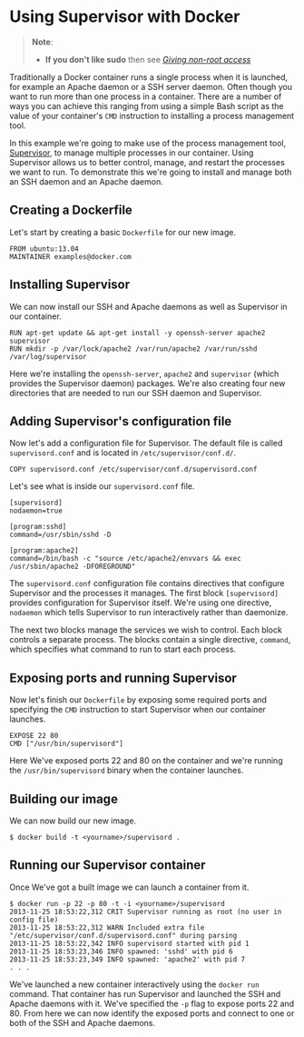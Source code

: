 <!--[metadata]>
+++
title = "Using Supervisor with Docker"
description = "How to use Supervisor process management with Docker"
keywords = ["docker, supervisor,  process management"]
[menu.main]
parent = "smn_third_party"
+++
<![end-metadata]-->

# Using Supervisor with Docker

> **Note**:
> - **If you don't like sudo** then see [*Giving non-root
>   access*](../installation/binaries.md#giving-non-root-access)

Traditionally a Docker container runs a single process when it is
launched, for example an Apache daemon or a SSH server daemon. Often
though you want to run more than one process in a container. There are a
number of ways you can achieve this ranging from using a simple Bash
script as the value of your container's `CMD` instruction to installing
a process management tool.

In this example we're going to make use of the process management tool,
[Supervisor](http://supervisord.org/), to manage multiple processes in
our container. Using Supervisor allows us to better control, manage, and
restart the processes we want to run. To demonstrate this we're going to
install and manage both an SSH daemon and an Apache daemon.

## Creating a Dockerfile

Let's start by creating a basic `Dockerfile` for our
new image.

    FROM ubuntu:13.04
    MAINTAINER examples@docker.com

## Installing Supervisor

We can now install our SSH and Apache daemons as well as Supervisor in
our container.

    RUN apt-get update && apt-get install -y openssh-server apache2 supervisor
    RUN mkdir -p /var/lock/apache2 /var/run/apache2 /var/run/sshd /var/log/supervisor

Here we're installing the `openssh-server`,
`apache2` and `supervisor`
(which provides the Supervisor daemon) packages. We're also creating four
new directories that are needed to run our SSH daemon and Supervisor.

## Adding Supervisor's configuration file

Now let's add a configuration file for Supervisor. The default file is
called `supervisord.conf` and is located in
`/etc/supervisor/conf.d/`.

    COPY supervisord.conf /etc/supervisor/conf.d/supervisord.conf

Let's see what is inside our `supervisord.conf`
file.

    [supervisord]
    nodaemon=true

    [program:sshd]
    command=/usr/sbin/sshd -D

    [program:apache2]
    command=/bin/bash -c "source /etc/apache2/envvars && exec /usr/sbin/apache2 -DFOREGROUND"

The `supervisord.conf` configuration file contains
directives that configure Supervisor and the processes it manages. The
first block `[supervisord]` provides configuration
for Supervisor itself. We're using one directive, `nodaemon`
which tells Supervisor to run interactively rather than
daemonize.

The next two blocks manage the services we wish to control. Each block
controls a separate process. The blocks contain a single directive,
`command`, which specifies what command to run to
start each process.

## Exposing ports and running Supervisor

Now let's finish our `Dockerfile` by exposing some
required ports and specifying the `CMD` instruction
to start Supervisor when our container launches.

    EXPOSE 22 80
    CMD ["/usr/bin/supervisord"]

Here We've exposed ports 22 and 80 on the container and we're running
the `/usr/bin/supervisord` binary when the container
launches.

## Building our image

We can now build our new image.

    $ docker build -t <yourname>/supervisord .

## Running our Supervisor container

Once We've got a built image we can launch a container from it.

    $ docker run -p 22 -p 80 -t -i <yourname>/supervisord
    2013-11-25 18:53:22,312 CRIT Supervisor running as root (no user in config file)
    2013-11-25 18:53:22,312 WARN Included extra file "/etc/supervisor/conf.d/supervisord.conf" during parsing
    2013-11-25 18:53:22,342 INFO supervisord started with pid 1
    2013-11-25 18:53:23,346 INFO spawned: 'sshd' with pid 6
    2013-11-25 18:53:23,349 INFO spawned: 'apache2' with pid 7
    . . .

We've launched a new container interactively using the `docker run` command.
That container has run Supervisor and launched the SSH and Apache daemons with
it. We've specified the `-p` flag to expose ports 22 and 80. From here we can
now identify the exposed ports and connect to one or both of the SSH and Apache
daemons.
